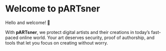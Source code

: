 # Welcome to pARTsner

Hello and welcome! 🎨  

With **pARTsner**, we protect digital artists and their creations in today’s fast-paced online world. Your art deserves security, proof of authorship, and tools that let you focus on creating without worry.  
